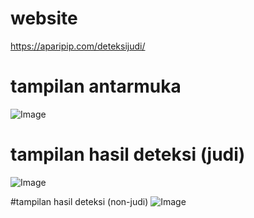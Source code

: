 # website
https://aparipip.com/deteksijudi/

# tampilan antarmuka
![Image](https://github.com/user-attachments/assets/96f28115-22cf-472e-926c-50532f8c7b19)

# tampilan hasil deteksi (judi)
![Image](https://github.com/user-attachments/assets/528a2bbd-5756-45ec-ac4b-a3076211310a)

#tampilan hasil deteksi (non-judi)
![Image](https://github.com/user-attachments/assets/ffbd6eb6-2494-44f9-9344-97cc3e41e4c2)
